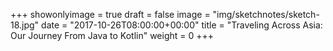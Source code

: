 +++
showonlyimage = true
draft = false
image = "img/sketchnotes/sketch-18.jpg"
date = "2017-10-26T08:00:00+00:00"
title = "Traveling Across Asia: Our Journey From Java to Kotlin"
weight = 0
+++


